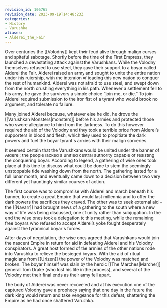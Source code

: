 ```yaml
---
revision_id: 105765
revision_date: 2023-09-19T14:48:23Z
categories:
- History
- Varushka
aliases:
- Alderei_the_Fair
---
```


Over centuries the [[Volodny]] kept their feud alive through malign curses and spiteful sabotage. Shortly before the time of the First Empress, they launched a devastating attack against the Varushkans. While the Volodny themselves refused to use steel, they gave their support to a boyar called Alderei the Fair. Alderei raised an army and sought to unite the entire nation under his rulership, with the intention of leading this new nation to conquer the rest of humankind. Alderei was not afraid to use steel, and swept down from the north crushing everything in his path. Whenever a settlement fell to his army, he gave the survivors a simple choice “join me, or die.” To join Alderei required submission to the iron fist of a tyrant who would brook no argument, and tolerate no failure.

Many joined Alderei because, whatever else he did, he drove the [[Varushkan Monsters|monsters]] before his armies and protected those who swore allegiance to him from the darkness. To do this however required the aid of the Volodny and they took a terrible price from Alderei’s supporters in blood and flesh, which they used to propitiate the dark powers and fuel the boyar tyrant's armies with their malign sorceries.

It seemed certain that the Varushkans would be united under the banner of Alderei; the people lacked a unified central authority capable of resisting the conquering boyar. According to legend, a gathering of wise ones took place at this time to discuss what could be done to stem the seemingly unstoppable tide washing down from the north. The gathering lasted for a full lunar month, and eventually came down to a decision between two very different yet hauntingly similar courses of action.

The first course was to compromise with Alderei and march beneath his banner, to create a great Empire that would last millennia and to offer the dark powers the sacrifices they craved. The other was to seek external aid – the [[Navarr]] had brought news of a gathering to the south where a new way of life was being discussed, one of unity rather than subjugation. In the end the wise ones took a delegation to this meeting, while the remaining free boyars who refused to accept Alderei’s yoke fought desperately against the tyrannical boyar's forces.

After days of negotiation, the wise ones agreed that Varushkans would join the nascent Empire in return for aid in defeating Alderei and his Volodny conspirators. A great host formed of the armies of the other nations rode into Varushka to relieve the besieged boyars. With the aid of ritual magicians from [[Urizen]] the power of the Volodny was matched and broken. The boyar himself was slain by the heroic [[The Marches|Marcher]] general Tom Drake (who lost his life in the process), and several of the Volodny met their final ends as their army fell apart.

The body of Alderei was never recovered and at his execution one of the captured Volodny gave a prophecy saying that one day in the future the dark king would return and take vengeance for this defeat, shattering the Empire as he had once shattered Varushka.


